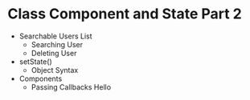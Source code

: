 # Class Component and State Part 2

- Searchable Users List
  - Searching User
  - Deleting User
- setState() 
  - Object Syntax
- Components
  - Passing Callbacks
Hello
